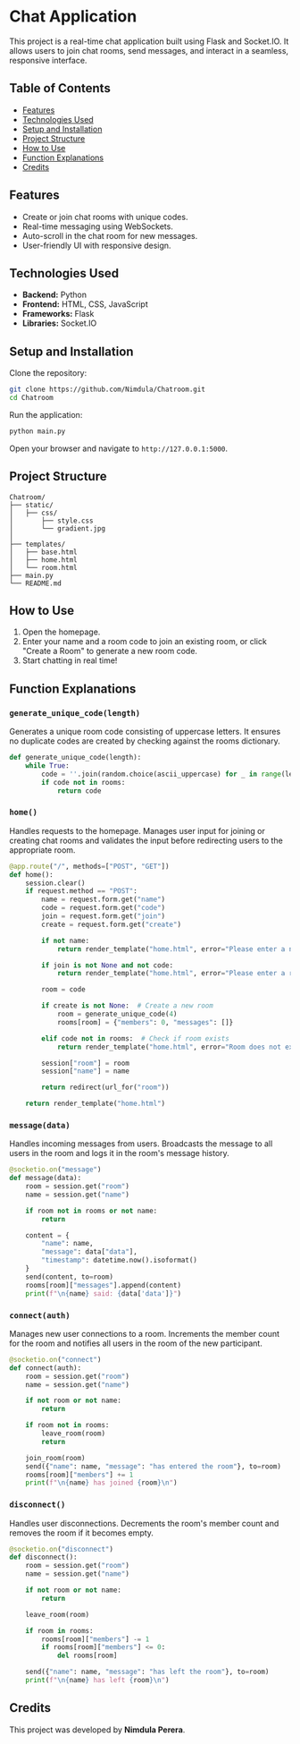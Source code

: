 # Chat Application

This project is a real-time chat application built using Flask and Socket.IO. It allows users to join chat rooms, send messages, and interact in a seamless, responsive interface.

## Table of Contents
- [Features](#features)
- [Technologies Used](#technologies-used)
- [Setup and Installation](#setup-and-installation)
- [Project Structure](#project-structure)
- [How to Use](#how-to-use)
- [Function Explanations](#function-explanations)
- [Credits](#credits)

## Features
- Create or join chat rooms with unique codes.
- Real-time messaging using WebSockets.
- Auto-scroll in the chat room for new messages.
- User-friendly UI with responsive design.

## Technologies Used
- **Backend:** Python
- **Frontend:** HTML, CSS, JavaScript
- **Frameworks:** Flask
- **Libraries:** Socket.IO

## Setup and Installation

Clone the repository:
```bash
git clone https://github.com/Nimdula/Chatroom.git
cd Chatroom
```

Run the application:
```bash
python main.py
```

Open your browser and navigate to `http://127.0.0.1:5000`.

## Project Structure
```
Chatroom/
├── static/
│   ├── css/
│       ├── style.css
│       └── gradient.jpg
│   
├── templates/
│   ├── base.html
│   ├── home.html
│   └── room.html
├── main.py
└── README.md
```

## How to Use
1. Open the homepage.
2. Enter your name and a room code to join an existing room, or click "Create a Room" to generate a new room code.
3. Start chatting in real time!

## Function Explanations

### `generate_unique_code(length)`
Generates a unique room code consisting of uppercase letters. It ensures no duplicate codes are created by checking against the rooms dictionary.
```python
def generate_unique_code(length):
    while True:
        code = ''.join(random.choice(ascii_uppercase) for _ in range(length))
        if code not in rooms:
            return code
```

### `home()`
Handles requests to the homepage. Manages user input for joining or creating chat rooms and validates the input before redirecting users to the appropriate room.
```python
@app.route("/", methods=["POST", "GET"])
def home():
    session.clear()
    if request.method == "POST":
        name = request.form.get("name")
        code = request.form.get("code")
        join = request.form.get("join")
        create = request.form.get("create")

        if not name:
            return render_template("home.html", error="Please enter a name.", code=code, name=name)

        if join is not None and not code:
            return render_template("home.html", error="Please enter a room code.", code=code, name=name)

        room = code

        if create is not None:  # Create a new room
            room = generate_unique_code(4)
            rooms[room] = {"members": 0, "messages": []}

        elif code not in rooms:  # Check if room exists
            return render_template("home.html", error="Room does not exist.", code=code, name=name)

        session["room"] = room
        session["name"] = name

        return redirect(url_for("room"))

    return render_template("home.html")
```

### `message(data)`
Handles incoming messages from users. Broadcasts the message to all users in the room and logs it in the room's message history.
```python
@socketio.on("message")
def message(data):
    room = session.get("room")
    name = session.get("name")

    if room not in rooms or not name:
        return

    content = {
        "name": name,
        "message": data["data"],
        "timestamp": datetime.now().isoformat()
    }
    send(content, to=room)
    rooms[room]["messages"].append(content)
    print(f"\n{name} said: {data['data']}")
```

### `connect(auth)`
Manages new user connections to a room. Increments the member count for the room and notifies all users in the room of the new participant.
```python
@socketio.on("connect")
def connect(auth):
    room = session.get("room")
    name = session.get("name")

    if not room or not name:
        return

    if room not in rooms:
        leave_room(room)
        return

    join_room(room)
    send({"name": name, "message": "has entered the room"}, to=room)
    rooms[room]["members"] += 1
    print(f"\n{name} has joined {room}\n")
```

### `disconnect()`
Handles user disconnections. Decrements the room's member count and removes the room if it becomes empty.
```python
@socketio.on("disconnect")
def disconnect():
    room = session.get("room")
    name = session.get("name")

    if not room or not name:
        return

    leave_room(room)

    if room in rooms:
        rooms[room]["members"] -= 1
        if rooms[room]["members"] <= 0:
            del rooms[room]

    send({"name": name, "message": "has left the room"}, to=room)
    print(f"\n{name} has left {room}\n")
```

## Credits
This project was developed by **Nimdula Perera**.
